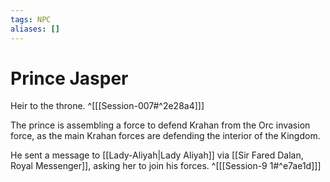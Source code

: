 ```yaml
---
tags: NPC
aliases: []
---
```

# Prince Jasper
Heir to the throne. ^[[[Session-007#^2e28a4]]]

The prince is assembling a force to defend Krahan from the Orc invasion force, as the main Krahan forces are defending the interior of the Kingdom.

He sent a message to [[Lady-Aliyah|Lady Aliyah]] via [[Sir Fared Dalan, Royal Messenger]], asking her to join his forces. ^[[[Session-9 1#^e7ae1d]]]
